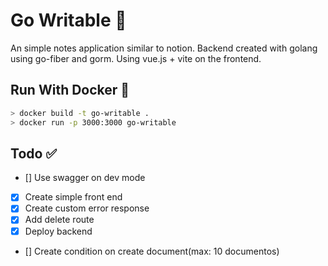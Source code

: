 # Go Writable 📒

An simple notes application similar to notion. Backend created with golang using go-fiber and gorm. Using vue.js + vite on the frontend.

## Run With Docker 🐋

```bash
> docker build -t go-writable .
> docker run -p 3000:3000 go-writable
```

## Todo ✅

- [] Use swagger on dev mode
- [x] Create simple front end
- [x] Create custom error response
- [x] Add delete route
- [x] Deploy backend
- [] Create condition on create document(max: 10 documentos)
 

